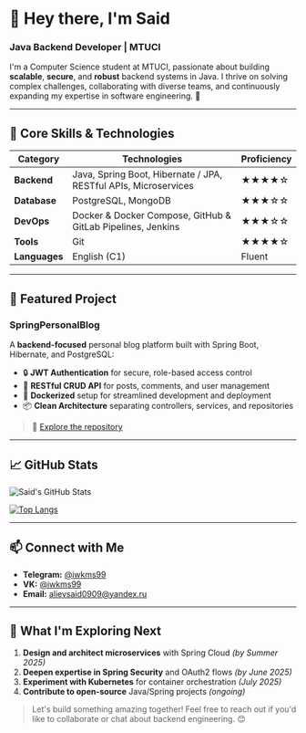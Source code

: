 # 👋 Hey there, I'm Said

### Java Backend Developer | MTUCI

I'm a Computer Science student at MTUCI, passionate about building **scalable**, **secure**, and **robust** backend systems in Java. I thrive on solving complex challenges, collaborating with diverse teams, and continuously expanding my expertise in software engineering. 🚀

---

## 🔧 Core Skills & Technologies

| Category      | Technologies                                                    | Proficiency |
| ------------- | --------------------------------------------------------------- | ----------- |
| **Backend**   | Java, Spring Boot, Hibernate / JPA, RESTful APIs, Microservices | ★★★★☆       |
| **Database**  | PostgreSQL, MongoDB                                             | ★★★☆☆       |
| **DevOps**    | Docker & Docker Compose, GitHub & GitLab Pipelines, Jenkins     | ★★★☆☆       |
| **Tools**     | Git                                                             | ★★★★☆       |
| **Languages** | English (C1)                                                    | Fluent      |

---

## 🌟 Featured Project

### SpringPersonalBlog

A **backend-focused** personal blog platform built with Spring Boot, Hibernate, and PostgreSQL:

* 🔒 **JWT Authentication** for secure, role-based access control
* 📄 **RESTful CRUD API** for posts, comments, and user management
* 🐳 **Dockerized** setup for streamlined development and deployment
* 📦 **Clean Architecture** separating controllers, services, and repositories

> 🔗 [Explore the repository](https://github.com/iwkms99/SpringPersonalBlog)

---

## 📈 GitHub Stats

![Said's GitHub Stats](https://github-readme-stats.vercel.app/api?username=iwkms99\&show_icons=true\&theme=radical)

[![Top Langs](https://github-readme-stats.vercel.app/api/top-langs/?username=iwkms99&layout=compact&theme=radical)](https://github.com/anuraghazra/github-readme-stats)


---

## 📫 Connect with Me

* **Telegram:** [@iwkms99](https://t.me/iwkms99)
* **VK:** [@iwkms99](https://vk.com/iwkms99)
* **Email:** [alievsaid0909@yandex.ru](mailto:alievsaid0909@yandex.ru)

---

## 🚀 What I'm Exploring Next

1. **Design and architect microservices** with Spring Cloud *(by Summer 2025)*
2. **Deepen expertise in Spring Security** and OAuth2 flows *(by June 2025)*
3. **Experiment with Kubernetes** for container orchestration *(July 2025)*
4. **Contribute to open-source** Java/Spring projects *(ongoing)*

> Let's build something amazing together! Feel free to reach out if you'd like to collaborate or chat about backend engineering. 😊
